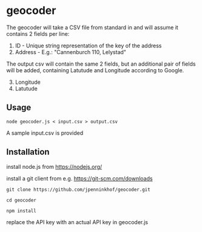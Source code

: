 # geocoder

The geocoder will take a CSV file from standard in and will assume it contains 2 fields per line:

1. ID - Unique string representation of the key of the address
2. Address - E.g.: "Cannenburch 110, Lelystad"

The output csv will contain the same 2 fields, but an additional pair of fields will be added, containing Latutude and Longitude according to Google.

3. Longitude
4. Latutude

## Usage

`node geocoder.js < input.csv > output.csv`

A sample input.csv is provided

## Installation

install node.js from https://nodejs.org/

install a git client from e.g. https://git-scm.com/downloads

`git clone https://github.com/jpenninkhof/geocoder.git`

`cd geocoder`

`npm install`

replace the API key with an actual API key in geocoder.js

